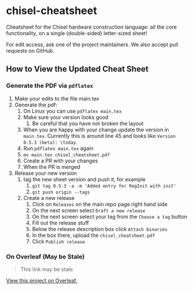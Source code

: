 # chisel-cheatsheet
Cheatsheet for the Chisel hardware construction language: all the core functionality, on a single (double-sided) letter-sized sheet!

For edit access, ask one of the project maintainers.
We also accept pull requests on GitHub.

## How to View the Updated Cheat Sheet

### Generate the PDF via `pdflatex`

1. Make your edits to the file main.tex
2. Generate the pdf:
   1. On Linux you can use `pdflatex main.tex`
   2. Make sure your version looks good
      1. Be careful that you have not broken the layout
   3. When you are happy with your change update the version in `main.tex`. Currently this is around line 45 and looks like `Version 0.5.3 (beta): \today`.
   4. Run `pdflatex main.tex` again
   5. `mv main.tex chisel_cheatsheet.pdf`
   6. Create a PR with your changes
   7. When the PR is merged
3. Release your new version
   1. tag the new sheet version and push it, for example
      1. `git tag 0.5.3 -a -m 'Added entry for RegInit with init'`
      2. `git push origin --tags`
   2. Create a new release
      1. Click on `Releases` on the main repo page right hand side
      2. On the next screen select `Draft a new release`
      3. On the next screen select your tag from the `Choose a tag` button
      4. Fill out the release stuff
      5. Below the release description box click `Attach binaries`
      6. In the box there, upload the `chisel_cheatsheet.pdf`
      7. Click `Publish release`

### On Overleaf (May be Stale)

>This link may be stale

[View this project on Overleaf.](https://www.overleaf.com/read/xpgmbbgjqszd)


